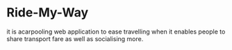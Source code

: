 # Ride-My-Way
it is acarpooling web application to ease travelling when it enables people to share transport fare as well as socialising more.
